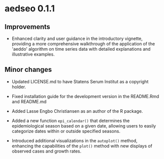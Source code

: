 # aedseo 0.1.1


## Improvements

* Enhanced clarity and user guidance in the introductory vignette, providing a more comprehensive walkthrough of the application of the 'aeddo' algorithm on time series data with detailed explanations and illustrative examples.

## Minor changes

* Updated LICENSE.md to have Statens Serum Institut as a copyright holder.

* Fixed installation guide for the development version in the README.Rmd and README.md

* Added Lasse Engbo Christiansen as an author of the R package.

* Added a new function `epi_calendar()` that determines the epidemiological season based on a given date, allowing users to easily categorize dates within or outside specified seasons.

* Introduced additional visualizations in the `autoplot()` method, enhancing the capabilities of the `plot()` method with new displays of observed cases and growth rates.
